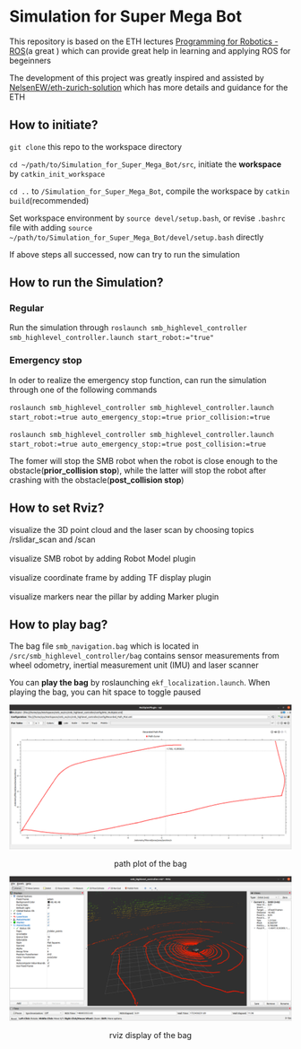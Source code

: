 # Simulation for Super Mega Bot
This repository is based on the ETH lectures [Programming for Robotics - ROS](https://rsl.ethz.ch/education-students/lectures/ros.html)(a great ) which can provide great help in learning and applying ROS for begeinners  

The development of this project was greatly inspired and assisted by [NelsenEW/eth-zurich-solution](https://github.com/NelsenEW/eth-zurich-solution.git) which has more details and guidance for the ETH 

## How to initiate?
`git clone` this repo to the workspace directory  

`cd ~/path/to/Simulation_for_Super_Mega_Bot/src`, initiate the **workspace** by `catkin_init_workspace`

`cd ..` to  `/Simulation_for_Super_Mega_Bot`, compile the workspace by `catkin build`(recommended)

Set workspace environment by `source devel/setup.bash`, or revise `.bashrc` file with adding `source ~/path/to/Simulation_for_Super_Mega_Bot/devel/setup.bash` directly  

If above steps all successed, now can try to run the simulation

## How to run the Simulation?
### Regular
Run the simulation through `roslaunch smb_highlevel_controller smb_highlevel_controller.launch start_robot:="true"`  

### Emergency stop
In oder to realize the emergency stop function, can run the simulation through one of the following commands  

`roslaunch smb_highlevel_controller smb_highlevel_controller.launch start_robot:=true auto_emergency_stop:=true prior_collision:=true`  

`roslaunch smb_highlevel_controller smb_highlevel_controller.launch start_robot:=true auto_emergency_stop:=true post_collision:=true`  

The fomer will stop the SMB robot when the robot is close enough to the obstacle(**prior_collision stop**), while the latter will stop the robot after crashing with the obstacle(**post_collision stop**)
 ## How to set Rviz?
visualize the 3D point cloud and the laser scan by choosing topics /rslidar_scan and /scan <br><br>
visualize SMB robot by adding Robot Model plugin <br><br>
visualize coordinate frame by adding TF display plugin <br><br>
visualize markers near the pillar by adding Marker plugin <br>
## How to play bag?
The bag file `smb_navigation.bag` which is located in `/src/smb_highlevel_controller/bag` contains sensor measurements from wheel odometry, inertial measurement unit (IMU) and laser scanner <br>
  
You can **play the bag** by roslaunching `ekf_localization.launch`. When playing the bag, you can hit space to toggle paused<br>
  
![image](https://github.com/Ye-Dehuo/ETH_SMB/blob/main/img/recorded%20path%20plot.png) 
<p align="center"> path plot of the bag </p>  

![image](https://github.com/Ye-Dehuo/ETH_SMB/blob/main/img/rviz%20display%20of%20the%20%20bag.png)
<p align="center"> rviz display of the bag </p>
